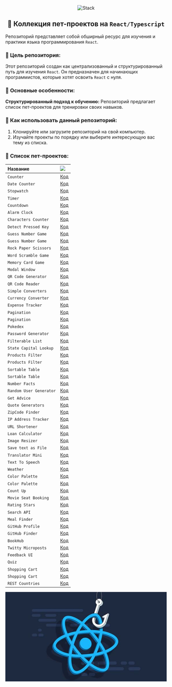 <p align="center">
  <img src="https://skillicons.dev/icons?i=html,css,scss,tailwind,typescript,react,next,vite"  alt="Stack"/>
</p>

<h2 align="center">👋 Коллекция пет-проектов на <code>React/Typescript</code></h2>

Репозиторий представляет собой обширный ресурс для изучения и практики языка программирования `React`.

### 🚀 **Цель репозитория:**

Этот репозиторий создан как централизованный и структурированный путь для изучения `React`. Он предназначен для
начинающих программистов, которые хотят освоить `React` с нуля.

### 🚀 **Основные особенности:**

**Структурированный подход к обучению:** Репозиторий предлагает список пет-проектов для тренировки своих навыков.

### 🚀 **Как использовать данный репозиторий:**

1. Клонируйте или загрузите репозиторий на свой компьютер.
2. Изучайте проекты по порядку или выберите интересующую вас тему из списка.

### 🚀 **Список пет-проектов:**

| Название                | <img width='30' src="https://skillicons.dev/icons?i=github" /> |
|:------------------------|:---------------------------------------------------------------|
| `Counter`               | [Код](projects/01-counter)                                     |
| `Date Counter`          | [Код](projects/58-date-counter)                                |
| `Stopwatch`             | [Код](projects/02-stopwatch)                                   |
| `Timer`                 | [Код](projects/03-timer)                                       |
| `Countdown`             | [Код](projects/04-countdown)                                   |
| `Alarm Clock`           | [Код](projects/05-alarm-clock)                                 |
| `Characters Counter`    | [Код](projects/06-characters-counter)                          |
| `Detect Pressed Key`    | [Код](projects/07-detect-pressed-key)                          |
| `Guess Number Game`     | [Код](projects/08-guess-number)                                |
| `Guess Number Game`     | [Код](projects/09-guess-number)                                |
| `Rock Paper Scissors`   | [Код](projects/10-rock-paper-scissor)                          |
| `Word Scramble Game`    | [Код](projects/11-word-scramble-game)                          |
| `Memory Card Game`      | [Код](projects/12-memory-card)                                 |
| `Modal Window`          | [Код](projects/13-modal-window)                                |
| `QR Code Generator`     | [Код](projects/14-qr-code-generator)                           |
| `QR Code Reader`        | [Код](projects/15-qr-code-reader)                              |
| `Simple Converters`     | [Код](projects/16-simple-converters)                           |
| `Currency Converter`    | [Код](projects/17-currency-converter)                          |
| `Expense Tracker`       | [Код](projects/18-expense-tracker)                             |
| `Pagination`            | [Код](projects/19-pagination)                                  |
| `Pagination`            | [Код](projects/20-pagination)                                  |
| `Pokedex`               | [Код](projects/21-pokedex)                                     |
| `Password Generator`    | [Код](projects/22-password-generator)                          |
| `Filterable List`       | [Код](projects/23-filterable-list)                             |
| `State Capital Lookup`  | [Код](projects/24-state-capital-lookup)                        |
| `Products Filter`       | [Код](projects/25-filter-products)                             |
| `Products Filter`       | [Код](projects/26-filter-products)                             |
| `Sortable Table`        | [Код](projects/27-sortable-table)                              |
| `Sortable Table`        | [Код](projects/28-sortable-table)                              |
| `Number Facts`          | [Код](projects/29-number-facts)                                |
| `Random User Generator` | [Код](projects/30-random-user-generator)                       |
| `Get Advice`            | [Код](projects/57-get-advice)                                  |
| `Quote Generators`      | [Код](projects/31-quote-generators)                            |
| `ZipCode Finder`        | [Код](projects/32-zipcode-finder)                              |
| `IP Address Tracker`    | [Код](projects/33-ip-address-tracker)                          |
| `URL Shortener`         | [Код](projects/34-url-shortener)                               |
| `Loan Calculator`       | [Код](projects/35-loan-calculator)                             |
| `Image Resizer`         | [Код](projects/36-image-resize)                                |
| `Save text as File`     | [Код](projects/37-save-text-as-file)                           |
| `Translator Mini`       | [Код](projects/38-translator)                                  |
| `Text To Speech`        | [Код](projects/39-tts)                                         |
| `Weather`               | [Код](projects/40-weather)                                     |
| `Color Palette`         | [Код](projects/41-color-palette)                               |
| `Color Palette`         | [Код](projects/42-color-palette)                               |
| `Count Up`              | [Код](projects/43-count-up)                                    |
| `Movie Seat Booking`    | [Код](projects/44-movie-seat-booking)                          |
| `Rating Stars`          | [Код](projects/45-rating-stars)                                |
| `Search API`            | [Код](projects/46-search-apis)                                 |
| `Meal Finder`           | [Код](projects/47-meal-finder)                                 |
| `GitHub Profile`        | [Код](projects/48-github-profile)                              |
| `GitHub Finder`         | [Код](projects/49-github-finder)                               |
| `BookHub`               | [Код](projects/50-bookhub)                                     |
| `Twitty Microposts`     | [Код](projects/51-twitty-microposts)                           |
| `Feedback UI`           | [Код](projects/52-feedback-ui)                                 |
| `Quiz`                  | [Код](projects/53-quiz)                                        |
| `Shopping Cart`         | [Код](projects/54-shopping-cart)                               |
| `Shopping Cart`         | [Код](projects/55-shopping-cart)                               |
| `REST Countries`        | [Код](projects/56-rest-countries)                              |

![Превью](preview.jpg)
